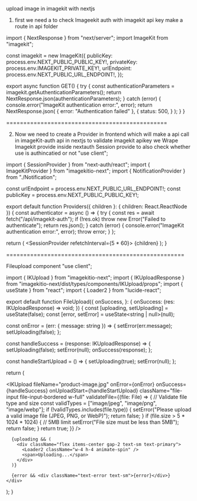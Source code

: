 

upload image in imagekit with nextjs

1) first we need a to check Imageekit auth with imagekit api key
		make a route in api folder

import { NextResponse } from "next/server";
import ImageKit from "imagekit";

const imagekit = new ImageKit({
  publicKey: process.env.NEXT_PUBLIC_PUBLIC_KEY!,
  privateKey: process.env.IMAGEKIT_PRIVATE_KEY!,
  urlEndpoint: process.env.NEXT_PUBLIC_URL_ENDPOINT!,
});

export async function GET() {
  try {
    const authenticationParameters = imagekit.getAuthenticationParameters();
    return NextResponse.json(authenticationParameters);
  } catch (error) {
    console.error("ImageKit authentication error:", error);
    return NextResponse.json(
      { error: "Authentication failed" },
      {
        status: 500,
      }
    );
  }
}

===============================================

2) Now we need to create a Provider in frontend which will make a api call in imageKit-auth api in nextjs to validate imagekit apikey we Wrape Imagekit provide inside nextauth Session provide to also check whether use is authincatied or not 
"use client";

import { SessionProvider } from "next-auth/react";
import { ImageKitProvider } from "imagekitio-next";
import { NotificationProvider } from "./Notification";

const urlEndpoint = process.env.NEXT_PUBLIC_URL_ENDPOINT!;
const publicKey = process.env.NEXT_PUBLIC_PUBLIC_KEY!;

export default function Providers({ children }: { children: React.ReactNode }) {
  const authenticator = async () => {
    try {
      const res = await fetch("/api/imagekit-auth");
      if (!res.ok) throw new Error("Failed to authenticate");
      return res.json();
    } catch (error) {
      console.error("ImageKit authentication error:", error);
      throw error;
    }
  };

  return (
    <SessionProvider refetchInterval={5 * 60}>
      <NotificationProvider>
        <ImageKitProvider
          publicKey={publicKey}
          urlEndpoint={urlEndpoint}
          authenticator={authenticator}
        >
          {children}
        </ImageKitProvider>
      </NotificationProvider>
    </SessionProvider>
  );
}

====================================================

Fileupload component
"use client";

import { IKUpload } from "imagekitio-next";
import { IKUploadResponse } from "imagekitio-next/dist/types/components/IKUpload/props";
import { useState } from "react";
import { Loader2 } from "lucide-react";

export default function FileUpload({
  onSuccess,
}: {
  onSuccess: (res: IKUploadResponse) => void;
}) {
  const [uploading, setUploading] = useState(false);
  const [error, setError] = useState<string | null>(null);

  const onError = (err: { message: string }) => {
    setError(err.message);
    setUploading(false);
  };

  const handleSuccess = (response: IKUploadResponse) => {
    setUploading(false);
    setError(null);
    onSuccess(response);
  };

  const handleStartUpload = () => {
    setUploading(true);
    setError(null);
  };

  return (
    <div className="space-y-2">
      <IKUpload
        fileName="product-image.jpg"
        onError={onError}
        onSuccess={handleSuccess}
        onUploadStart={handleStartUpload}
        className="file-input file-input-bordered w-full"
        validateFile={(file: File) => {
          // Validate file type and size
          const validTypes = ["image/jpeg", "image/png", "image/webp"];
          if (!validTypes.includes(file.type)) {
            setError("Please upload a valid image file (JPEG, PNG, or WebP)");
            return false;
          }
          if (file.size > 5 * 1024 * 1024) {
            // 5MB limit
            setError("File size must be less than 5MB");
            return false;
          }
          return true;
        }}
      />

      {uploading && (
        <div className="flex items-center gap-2 text-sm text-primary">
          <Loader2 className="w-4 h-4 animate-spin" />
          <span>Uploading...</span>
        </div>
      )}

      {error && <div className="text-error text-sm">{error}</div>}
    </div>
  );
}




